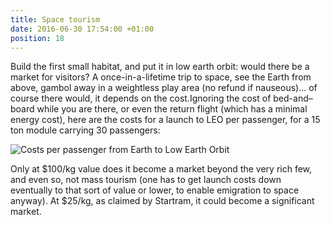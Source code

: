```yaml
---
title: Space tourism
date: 2016-06-30 17:54:00 +01:00
position: 18
---
```


Build the first small habitat, and put it in low earth orbit: would there be a market for visitors? A once-in-a-lifetime trip to space, see the Earth from above, gambol away in a weightless play area (no refund if nauseous)… of course there would, it depends on the cost.Ignoring the cost of bed-and–board while you are there, or even the return flight (which has a minimal energy cost), here are the costs for a launch to LEO per passenger, for a 15 ton module carrying 30 passengers:

![Costs per passenger from Earth to Low Earth Orbit](https://2.bp.blogspot.com/-Xw2SjmP-LOw/V3VOup5vaKI/AAAAAAAAAJU/Jd9dDywV94kO-jnmgNj3CsaZRagyq0pWgCLcB/s640/space%2Bhabitat%2Bblog%2Bchart%2BLEO%2Bcost.jpg)

 Only at $100/kg value does it become a market beyond the very rich few, and even so, not mass tourism (one has to get launch costs down eventually to that sort of value or lower, to enable emigration to space anyway). At $25/kg, as claimed by Startram, it could become a significant market. 
